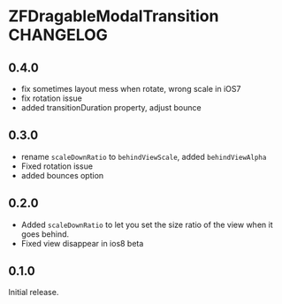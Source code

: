 # ZFDragableModalTransition CHANGELOG

## 0.4.0

- fix sometimes layout mess when rotate, wrong scale in iOS7
- fix rotation issue
- added transitionDuration property, adjust bounce

## 0.3.0

- rename `scaleDownRatio` to `behindViewScale`, added `behindViewAlpha`
- Fixed rotation issue
- added bounces option

## 0.2.0

- Added `scaleDownRatio` to let you set the size ratio of the view when it goes behind.
- Fixed view disappear in ios8 beta

## 0.1.0

Initial release.

